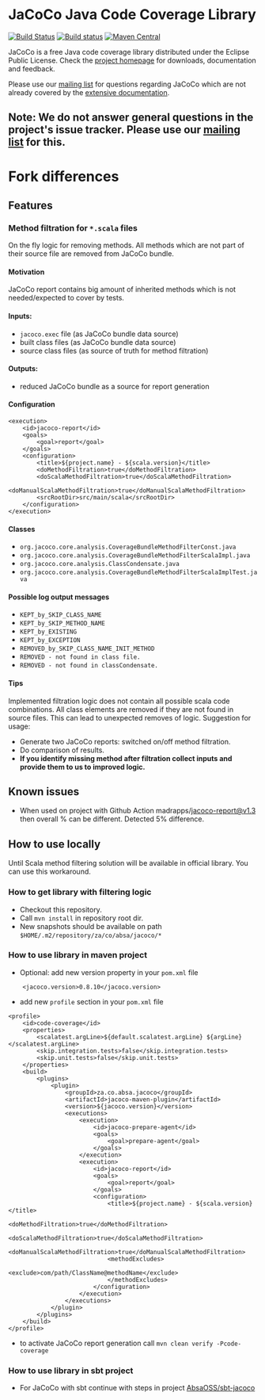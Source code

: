 JaCoCo Java Code Coverage Library
=================================

[![Build Status](https://dev.azure.com/jacoco-org/JaCoCo/_apis/build/status/JaCoCo?branchName=master)](https://dev.azure.com/jacoco-org/JaCoCo/_build/latest?definitionId=1&branchName=master)
[![Build status](https://ci.appveyor.com/api/projects/status/g28egytv4tb898d7/branch/master?svg=true)](https://ci.appveyor.com/project/JaCoCo/jacoco/branch/master)
[![Maven Central](https://img.shields.io/maven-central/v/za.co.absa.jacoco/jacoco.svg)](http://search.maven.org/#search|ga|1|za.co.absa.jacoco)

JaCoCo is a free Java code coverage library distributed under the Eclipse Public
License. Check the [project homepage](http://www.jacoco.org/jacoco)
for downloads, documentation and feedback.

Please use our [mailing list](https://groups.google.com/forum/?fromgroups=#!forum/jacoco)
for questions regarding JaCoCo which are not already covered by the
[extensive documentation](http://www.jacoco.org/jacoco/trunk/doc/).

Note: We do not answer general questions in the project's issue tracker. Please use our [mailing list](https://groups.google.com/forum/?fromgroups=#!forum/jacoco) for this.
-------------------------------------------------------------------------

# Fork differences
## Features
### Method filtration for `*.scala` files
On the fly logic for removing methods. All methods which are not part of their source file are removed from JaCoCo bundle.
#### Motivation
JaCoCo report contains big amount of inherited methods which is not needed/expected to cover by tests.
#### Inputs:
- `jacoco.exec` file (as JaCoCo bundle data source)
- built class files (as JaCoCo bundle data source)
- source class files (as source of truth for method filtration)

#### Outputs:
- reduced JaCoCo bundle as a source for report generation

#### Configuration
```
<execution>
    <id>jacoco-report</id>
    <goals>
        <goal>report</goal>
    </goals>
    <configuration>
        <title>${project.name} - ${scala.version}</title>
        <doMethodFiltration>true</doMethodFiltration>
        <doScalaMethodFiltration>true</doScalaMethodFiltration>
        <doManualScalaMethodFiltration>true</doManualScalaMethodFiltration>
        <srcRootDir>src/main/scala</srcRootDir>
    </configuration>
</execution>
```

#### Classes
- `org.jacoco.core.analysis.CoverageBundleMethodFilterConst.java`
- `org.jacoco.core.analysis.CoverageBundleMethodFilterScalaImpl.java`
- `org.jacoco.core.analysis.ClassCondensate.java`
- `org.jacoco.core.analysis.CoverageBundleMethodFilterScalaImplTest.java`

#### Possible log output messages
- `KEPT_by_SKIP_CLASS_NAME`
- `KEPT_by_SKIP_METHOD_NAME`
- `KEPT_by_EXISTING`
- `KEPT_by_EXCEPTION`
- `REMOVED_by_SKIP_CLASS_NAME_INIT_METHOD`
- `REMOVED - not found in class file.`
- `REMOVED - not found in classCondensate.`

#### Tips
Implemented filtration logic does not contain all possible scala code combinations. All class elements are removed if they are not found in source files. This can lead to unexpected removes of logic.
Suggestion for usage:
- Generate two JaCoCo reports: switched on/off method filtration.
- Do comparison of results.
- **If you identify missing method after filtration collect inputs and provide them to us to improved logic.**

## Known issues
- When used on project with Github Action madrapps/jacoco-report@v1.3 then overall % can be different. Detected 5% difference.


## How to use locally
Until Scala method filtering solution will be available in official library. You can use this workaround.

### How to get library with filtering logic
- Checkout this repository.
- Call `mvn install` in repository root dir.
- New snapshots should be available on path `$HOME/.m2/repository/za/co/absa/jacoco/*`

### How to use library in maven project
- Optional: add new version property in your `pom.xml` file
```
    <jacoco.version>0.8.10</jacoco.version>
```
- add new `profile` section in your `pom.xml` file
```
<profile>
    <id>code-coverage</id>
    <properties>
        <scalatest.argLine>${default.scalatest.argLine} ${argLine}</scalatest.argLine>
        <skip.integration.tests>false</skip.integration.tests>
        <skip.unit.tests>false</skip.unit.tests>
    </properties>
    <build>
        <plugins>
            <plugin>
                <groupId>za.co.absa.jacoco</groupId>
                <artifactId>jacoco-maven-plugin</artifactId>
                <version>${jacoco.version}</version>
                <executions>
                    <execution>
                        <id>jacoco-prepare-agent</id>
                        <goals>
                            <goal>prepare-agent</goal>
                        </goals>
                    </execution>
                    <execution>
                        <id>jacoco-report</id>
                        <goals>
                            <goal>report</goal>
                        </goals>
                        <configuration>
                            <title>${project.name} - ${scala.version}</title>
                            <doMethodFiltration>true</doMethodFiltration>
                            <doScalaMethodFiltration>true</doScalaMethodFiltration>
                            <doManualScalaMethodFiltration>true</doManualScalaMethodFiltration>
                            <methodExcludes>
                                <exclude>com/path/ClassName@methodName</exclude>
                            </methodExcludes>
                        </configuration>
                    </execution>
                </executions>
            </plugin>
        </plugins>
    </build>
</profile>
```
- to activate JaCoCo report generation call `mvn clean verify -Pcode-coverage`

### How to use library in sbt project
- For JaCoCo with sbt continue with steps in project [AbsaOSS/sbt-jacoco](https://github.com/AbsaOSS/sbt-jacoco)